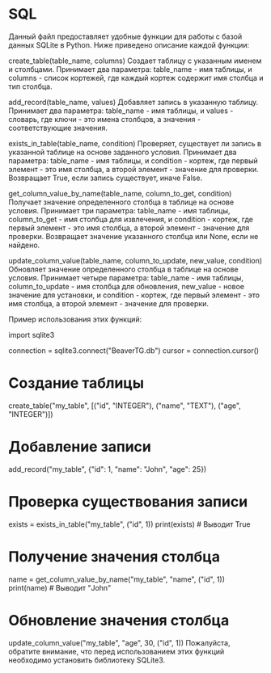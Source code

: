 # SQL
Данный файл предоставляет удобные функции для работы с базой данных SQLite в Python. Ниже приведено описание каждой функции:

create_table(table_name, columns)
Создает таблицу с указанным именем и столбцами. Принимает два параметра: table_name - имя таблицы, и columns - список кортежей, где каждый кортеж содержит имя столбца и тип столбца.

add_record(table_name, values)
Добавляет запись в указанную таблицу. Принимает два параметра: table_name - имя таблицы, и values - словарь, где ключи - это имена столбцов, а значения - соответствующие значения.

exists_in_table(table_name, condition)
Проверяет, существует ли запись в указанной таблице на основе заданного условия. Принимает два параметра: table_name - имя таблицы, и condition - кортеж, где первый элемент - это имя столбца, а второй элемент - значение для проверки. Возвращает True, если запись существует, иначе False.

get_column_value_by_name(table_name, column_to_get, condition)
Получает значение определенного столбца в таблице на основе условия. Принимает три параметра: table_name - имя таблицы, column_to_get - имя столбца для извлечения, и condition - кортеж, где первый элемент - это имя столбца, а второй элемент - значение для проверки. Возвращает значение указанного столбца или None, если не найдено.

update_column_value(table_name, column_to_update, new_value, condition)
Обновляет значение определенного столбца в таблице на основе условия. Принимает четыре параметра: table_name - имя таблицы, column_to_update - имя столбца для обновления, new_value - новое значение для установки, и condition - кортеж, где первый элемент - это имя столбца, а второй элемент - значение для проверки.

Пример использования этих функций:

import sqlite3

connection = sqlite3.connect("BeaverTG.db")
cursor = connection.cursor()

# Создание таблицы
create_table("my_table", [("id", "INTEGER"), ("name", "TEXT"), ("age", "INTEGER")])

# Добавление записи
add_record("my_table", {"id": 1, "name": "John", "age": 25})

# Проверка существования записи
exists = exists_in_table("my_table", ("id", 1))
print(exists)  # Выводит True

# Получение значения столбца
name = get_column_value_by_name("my_table", "name", ("id", 1))
print(name)  # Выводит "John"

# Обновление значения столбца
update_column_value("my_table", "age", 30, ("id", 1))
Пожалуйста, обратите внимание, что перед использованием этих функций необходимо установить библиотеку SQLite3.
